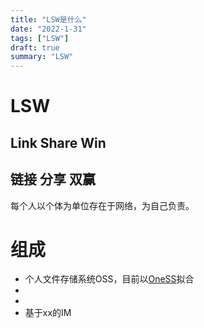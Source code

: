 ```yaml
---
title: "LSW是什么"
date: "2022-1-31"
tags: ["LSW"]
draft: true
summary: "LSW"
---
```


# LSW

## Link Share Win
## 链接 分享 双赢

每个人以个体为单位存在于网络，为自己负责。

# 组成

* 个人文件存储系统OSS，目前以[OneSS](http://oness.dzaaaaaa.com)拟合
* 
* 
* 基于xx的IM

